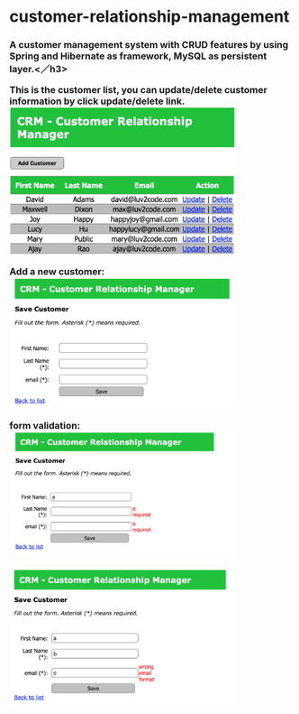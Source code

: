 # customer-relationship-management

<h3>A customer management system with CRUD features by using Spring and Hibernate as framework, MySQL as persistent layer.<／h3>

This is the customer list, you can update/delete customer information by click update/delete link.
<img width="400" src="https://github.com/ruochenyu/customer-relationship-management/blob/master/images/list.png?raw=true"/>
<br>

Add a new customer:
<br>
<img width="400" src="https://github.com/ruochenyu/customer-relationship-management/blob/master/images/add.png?raw=true"/>

form validation:
<br>
<img width="400" src="https://github.com/ruochenyu/customer-relationship-management/blob/master/images/validation.png?raw=true"/>

<img width="400" src="https://github.com/ruochenyu/customer-relationship-management/blob/master/images/validation2.png?raw=true"/>
